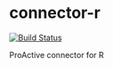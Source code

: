 # connector-r
[![Build Status](http://jenkins.activeeon.com/buildStatus/icon?job=connector-r)](http://jenkins.activeeon.com/job/connector-r/)

ProActive connector for R

